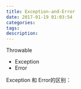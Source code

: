 ```yaml
---
title: Exception-and-Error
date: 2017-01-19 01:03:54
categories:
tags:
description:
---
```


Throwable

- Exception
- Error

Exception 和 Error的区别：

